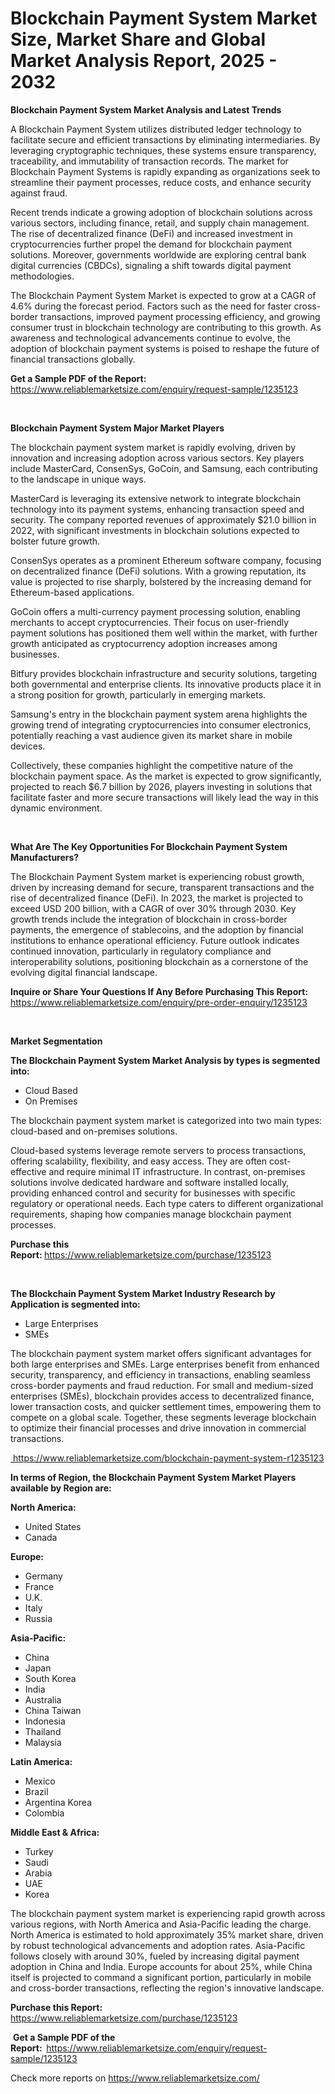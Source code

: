 <p><h1>Blockchain Payment System Market Size, Market Share and Global Market Analysis Report, 2025 - 2032</h1></p><p><strong>Blockchain Payment System Market Analysis and Latest Trends</strong></p>
<p><p>A Blockchain Payment System utilizes distributed ledger technology to facilitate secure and efficient transactions by eliminating intermediaries. By leveraging cryptographic techniques, these systems ensure transparency, traceability, and immutability of transaction records. The market for Blockchain Payment Systems is rapidly expanding as organizations seek to streamline their payment processes, reduce costs, and enhance security against fraud. </p><p>Recent trends indicate a growing adoption of blockchain solutions across various sectors, including finance, retail, and supply chain management. The rise of decentralized finance (DeFi) and increased investment in cryptocurrencies further propel the demand for blockchain payment solutions. Moreover, governments worldwide are exploring central bank digital currencies (CBDCs), signaling a shift towards digital payment methodologies.</p><p>The Blockchain Payment System Market is expected to grow at a CAGR of 4.6% during the forecast period. Factors such as the need for faster cross-border transactions, improved payment processing efficiency, and growing consumer trust in blockchain technology are contributing to this growth. As awareness and technological advancements continue to evolve, the adoption of blockchain payment systems is poised to reshape the future of financial transactions globally.</p></p>
<p><strong>Get a Sample PDF of the Report:&nbsp;</strong> <a href="https://www.reliablemarketsize.com/enquiry/request-sample/1235123?utm_campaign=3076&utm_medium=2&utm_source=Github&utm_content=ia&utm_term=09032025&utm_id=blockchain-payment-system">https://www.reliablemarketsize.com/enquiry/request-sample/1235123</a></p>
<p>&nbsp;</p>
<p><strong>Blockchain Payment System Major Market Players</strong></p>
<p><p>The blockchain payment system market is rapidly evolving, driven by innovation and increasing adoption across various sectors. Key players include MasterCard, ConsenSys, GoCoin, and Samsung, each contributing to the landscape in unique ways.</p><p>MasterCard is leveraging its extensive network to integrate blockchain technology into its payment systems, enhancing transaction speed and security. The company reported revenues of approximately $21.0 billion in 2022, with significant investments in blockchain solutions expected to bolster future growth.</p><p>ConsenSys operates as a prominent Ethereum software company, focusing on decentralized finance (DeFi) solutions. With a growing reputation, its value is projected to rise sharply, bolstered by the increasing demand for Ethereum-based applications.</p><p>GoCoin offers a multi-currency payment processing solution, enabling merchants to accept cryptocurrencies. Their focus on user-friendly payment solutions has positioned them well within the market, with further growth anticipated as cryptocurrency adoption increases among businesses.</p><p>Bitfury provides blockchain infrastructure and security solutions, targeting both governmental and enterprise clients. Its innovative products place it in a strong position for growth, particularly in emerging markets.</p><p>Samsung's entry in the blockchain payment system arena highlights the growing trend of integrating cryptocurrencies into consumer electronics, potentially reaching a vast audience given its market share in mobile devices.</p><p>Collectively, these companies highlight the competitive nature of the blockchain payment space. As the market is expected to grow significantly, projected to reach $6.7 billion by 2026, players investing in solutions that facilitate faster and more secure transactions will likely lead the way in this dynamic environment.</p></p>
<p>&nbsp;</p>
<p><strong>What Are The Key Opportunities For Blockchain Payment System Manufacturers?</strong></p>
<p><p>The Blockchain Payment System market is experiencing robust growth, driven by increasing demand for secure, transparent transactions and the rise of decentralized finance (DeFi). In 2023, the market is projected to exceed USD 200 billion, with a CAGR of over 30% through 2030. Key growth trends include the integration of blockchain in cross-border payments, the emergence of stablecoins, and the adoption by financial institutions to enhance operational efficiency. Future outlook indicates continued innovation, particularly in regulatory compliance and interoperability solutions, positioning blockchain as a cornerstone of the evolving digital financial landscape.</p></p>
<p><strong>Inquire or Share Your Questions If Any Before Purchasing This Report:</strong> <a href="https://www.reliablemarketsize.com/enquiry/pre-order-enquiry/1235123?utm_campaign=3076&utm_medium=2&utm_source=Github&utm_content=ia&utm_term=09032025&utm_id=blockchain-payment-system">https://www.reliablemarketsize.com/enquiry/pre-order-enquiry/1235123</a></p>
<p>&nbsp;</p>
<p><strong>Market Segmentation</strong></p>
<p><strong>The Blockchain Payment System Market Analysis by types is segmented into:</strong></p>
<p><ul><li>Cloud Based</li><li>On Premises</li></ul></p>
<p><p>The blockchain payment system market is categorized into two main types: cloud-based and on-premises solutions. </p><p>Cloud-based systems leverage remote servers to process transactions, offering scalability, flexibility, and easy access. They are often cost-effective and require minimal IT infrastructure. In contrast, on-premises solutions involve dedicated hardware and software installed locally, providing enhanced control and security for businesses with specific regulatory or operational needs. Each type caters to different organizational requirements, shaping how companies manage blockchain payment processes.</p></p>
<p><strong>Purchase this Report:&nbsp;</strong><a href="https://www.reliablemarketsize.com/purchase/1235123?utm_campaign=3076&utm_medium=2&utm_source=Github&utm_content=ia&utm_term=09032025&utm_id=blockchain-payment-system">https://www.reliablemarketsize.com/purchase/1235123</a></p>
<p>&nbsp;</p>
<p><strong>The Blockchain Payment System Market Industry Research by Application is segmented into:</strong></p>
<p><ul><li>Large Enterprises</li><li>SMEs</li></ul></p>
<p><p>The blockchain payment system market offers significant advantages for both large enterprises and SMEs. Large enterprises benefit from enhanced security, transparency, and efficiency in transactions, enabling seamless cross-border payments and fraud reduction. For small and medium-sized enterprises (SMEs), blockchain provides access to decentralized finance, lower transaction costs, and quicker settlement times, empowering them to compete on a global scale. Together, these segments leverage blockchain to optimize their financial processes and drive innovation in commercial transactions.</p></p>
<p><a href="https://www.reliablemarketsize.com/blockchain-payment-system-r1235123?utm_campaign=3076&utm_medium=2&utm_source=Github&utm_content=ia&utm_term=09032025&utm_id=blockchain-payment-system">&nbsp;https://www.reliablemarketsize.com/blockchain-payment-system-r1235123</a></p>
<p><strong>In terms of Region, the Blockchain Payment System Market Players available by Region are:</strong></p>
<p>
    <p> <strong> North America: </strong>
        <ul>
            <li>United States</li>
            <li>Canada</li>
        </ul>
        </p> 
    <p> <strong> Europe: </strong>
        <ul>
            <li>Germany</li>
            <li>France</li>
            <li>U.K.</li>
            <li>Italy</li>
            <li>Russia</li>
        </ul>
        </p> 
    <p> <strong> Asia-Pacific: </strong>
        <ul>
            <li>China</li>
            <li>Japan</li>
            <li>South Korea</li>
            <li>India</li>
            <li>Australia</li>
            <li>China Taiwan</li>
            <li>Indonesia</li>
            <li>Thailand</li>
            <li>Malaysia</li>
        </ul>
        </p> 
    <p> <strong> Latin America: </strong>
        <ul>
            <li>Mexico</li>
            <li>Brazil</li>
            <li>Argentina Korea</li>
            <li>Colombia</li>
        </ul>
        </p> 
    <p> <strong> Middle East & Africa: </strong>
        <ul>
            <li>Turkey</li>
            <li>Saudi</li>
            <li>Arabia</li>
            <li>UAE</li>
            <li>Korea</li>
        </ul>
    </p>
    </p>
<p><p>The blockchain payment system market is experiencing rapid growth across various regions, with North America and Asia-Pacific leading the charge. North America is estimated to hold approximately 35% market share, driven by robust technological advancements and adoption rates. Asia-Pacific follows closely with around 30%, fueled by increasing digital payment adoption in China and India. Europe accounts for about 25%, while China itself is projected to command a significant portion, particularly in mobile and cross-border transactions, reflecting the region's innovative landscape.</p></p>
<p><strong>Purchase this Report: </strong><a href="https://www.reliablemarketsize.com/purchase/1235123?utm_campaign=3076&utm_medium=2&utm_source=Github&utm_content=ia&utm_term=09032025&utm_id=blockchain-payment-system">https://www.reliablemarketsize.com/purchase/1235123</a></p>
<p>&nbsp;<strong>Get a Sample PDF of the Report:&nbsp;&nbsp;</strong><a href="https://www.reliablemarketsize.com/enquiry/request-sample/1235123?utm_campaign=3076&utm_medium=2&utm_source=Github&utm_content=ia&utm_term=09032025&utm_id=blockchain-payment-system">https://www.reliablemarketsize.com/enquiry/request-sample/1235123</a></p>
<p><strong></strong></p>
<p>Check more reports on <a href="https://www.reliablemarketsize.com/?utm_campaign=3076&utm_medium=2&utm_source=Github&utm_content=ia&utm_term=09032025&utm_id=blockchain-payment-system">https://www.reliablemarketsize.com/</a></p>
